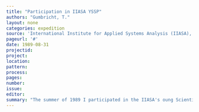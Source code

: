 ```yaml
---
title: "Participation in IIASA YSSP"
authors: "Gumbricht, T."
layout: none
categories: expedition
source: 'International Institute for Applied Systems Analysis (IIASA), Young Scientists´ Summer Program (YSSP)'
pageurl: '#'
date: 1989-08-31
projectid:
project:
location:
pattern:
process:
pages:
number:
issue:
editor:
summary: "The summer of 1989 I participated in the IIASA's oung Scientists´ Summer Program (YSSP). My assignment was to write a summary on the relation between ocean biota and climate change. The summary was published two years later by my home department at the Royal Institute of Technology ["The role of ocean biota in the CO2 drama"](../report/report-ocean-co2/).
---
```


